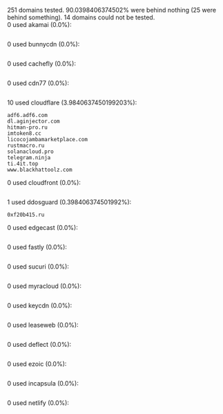 251 domains tested. 90.0398406374502% were behind nothing (25 were behind something). 14 domains could not be tested.<br>
0 used akamai (0.0%):
```

```

0 used bunnycdn (0.0%):
```

```

0 used cachefly (0.0%):
```

```

0 used cdn77 (0.0%):
```

```

10 used cloudflare (3.9840637450199203%):
```
adf6.adf6.com
dl.aginjector.com
hitman-pro.ru
imtoken8.cc
licocojambamarketplace.com
rustmacro.ru
solanacloud.pro
telegram.ninja
ti.4it.top
www.blackhattoolz.com
```

0 used cloudfront (0.0%):
```

```

1 used ddosguard (0.398406374501992%):
```
0xf20b415.ru
```

0 used edgecast (0.0%):
```

```

0 used fastly (0.0%):
```

```

0 used sucuri (0.0%):
```

```

0 used myracloud (0.0%):
```

```

0 used keycdn (0.0%):
```

```

0 used leaseweb (0.0%):
```

```

0 used deflect (0.0%):
```

```

0 used ezoic (0.0%):
```

```

0 used incapsula (0.0%):
```

```

0 used netlify (0.0%):
```

```
